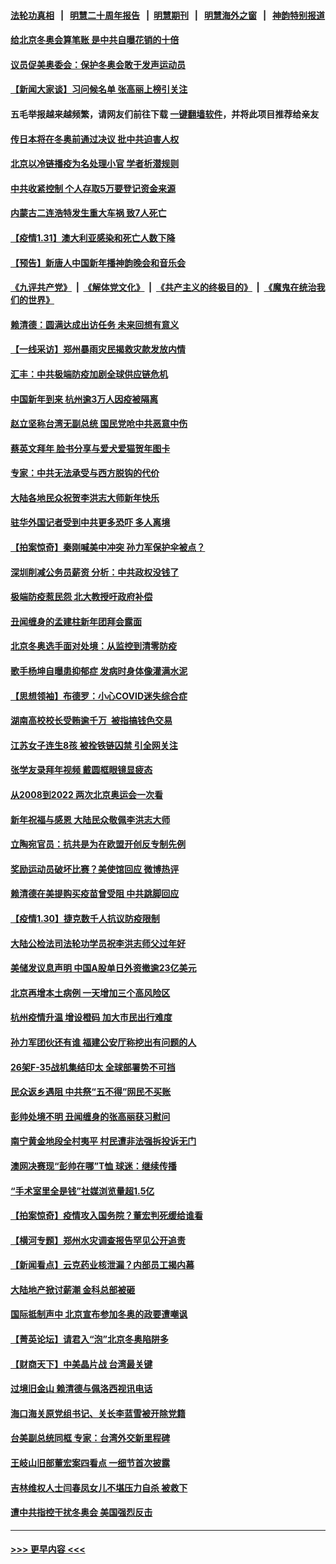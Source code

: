 #### [法轮功真相](https://github.com/gfw-breaker/truth/blob/master/README.md?t=0) &nbsp;&nbsp;|&nbsp;&nbsp; [明慧二十周年报告](https://github.com/gfw-breaker/mh-reports/blob/master/README.md?t=0) &nbsp;&nbsp;|&nbsp;&nbsp;[明慧期刊](https://github.com/gfw-breaker/mh-qikan) &nbsp;&nbsp;|&nbsp;&nbsp; [明慧海外之窗](https://github.com/gfw-breaker/mh-news/blob/master/README.md?t=0) &nbsp;&nbsp;|&nbsp;&nbsp; [神韵特别报道](https://github.com/gfw-breaker/mh-news/blob/master/shenyun.md?t=0)
#### [给北京冬奥会算笔账 是中共自曝花销的十倍](../pages/nsc413/n13545052.md?t=02010150) 
#### [议员促美奥委会：保护冬奥会敢于发声运动员](../pages/nsc413/n13544912.md?t=02010150) 
#### [【新闻大家谈】习问候名单 张高丽上榜引关注](../pages/nsc413/n13544840.md?t=02010150) 
#### 五毛举报越来越频繁，请网友们前往下载 [一键翻墙软件](https://github.com/gfw-breaker/ssr-accounts)，并将此项目推荐给亲友
#### [传日本将在冬奥前通过决议 批中共迫害人权](../pages/nsc413/n13544749.md?t=02010150) 
#### [北京以冷链播疫为名处理小官 学者析潜规则](../pages/nsc413/n13544717.md?t=02010150) 
#### [中共收紧控制 个人存取5万要登记资金来源](../pages/nsc413/n13544641.md?t=02010150) 
#### [内蒙古二连浩特发生重大车祸 致7人死亡](../pages/nsc413/n13544750.md?t=02010150) 
#### [【疫情1.31】澳大利亚感染和死亡人数下降](../pages/nsc413/n13544673.md?t=02010150) 
#### [【预告】新唐人中国新年播神韵晚会和音乐会](../pages/nsc413/n13531336.md?t=02010150) 
#### [《九评共产党》](https://github.com/begood0513/9ping.md/blob/master/README.md) &nbsp;|&nbsp; [《解体党文化》](../../../../jtdwh.md/blob/master/README.md)  &nbsp;|&nbsp; [《共产主义的终极目的》](../../../../gczydzjmd.md/blob/master/README.md) &nbsp;|&nbsp; [《魔鬼在统治我们的世界》](../../../../mgztzwmdsj.md/blob/master/README.md) 
#### [赖清德：圆满达成出访任务 未来回想有意义](../pages/nsc413/n13544482.md?t=02010150) 
#### [【一线采访】郑州暴雨灾民揭救灾款发放内情](../pages/nsc413/n13544369.md?t=02010150) 
#### [汇丰：中共极端防疫加剧全球供应链危机](../pages/nsc413/n13544533.md?t=02010150) 
#### [中国新年到来 杭州逾3万人因疫被隔离](../pages/nsc413/n13543661.md?t=02010150) 
#### [赵立坚称台湾无副总统 国民党呛中共恶意中伤](../pages/nsc413/n13543803.md?t=02010150) 
#### [蔡英文拜年 脸书分享与爱犬爱猫贺年图卡](../pages/nsc413/n13544231.md?t=02010150) 
#### [专家：中共无法承受与西方脱钩的代价](../pages/nsc413/n13543965.md?t=02010150) 
#### [大陆各地民众祝贺李洪志大师新年快乐](../pages/nsc413/n13543740.md?t=02010150) 
#### [驻华外国记者受到中共更多恐吓 多人离境](../pages/nsc413/n13543660.md?t=02010150) 
#### [【拍案惊奇】秦刚喊美中冲突 孙力军保护伞被点？](../pages/nsc413/n13543689.md?t=02010150) 
#### [深圳削减公务员薪资 分析：中共政权没钱了](../pages/nsc413/n13543554.md?t=02010150) 
#### [极端防疫惹民怨 北大教授吁政府补偿](../pages/nsc413/n13543630.md?t=02010150) 
#### [丑闻缠身的孟建柱新年团拜会露面](../pages/nsc413/n13543465.md?t=02010150) 
#### [北京冬奥选手面对处境：从监控到清零防疫](../pages/nsc413/n13543329.md?t=02010150) 
#### [歌手杨坤自曝患抑郁症 发病时身体像灌满水泥](../pages/nsc413/n13543325.md?t=02010150) 
#### [【思想领袖】布德罗：小心COVID迷失综合症](../pages/nsc413/n13513654.md?t=02010150) 
#### [湖南高校校长受贿逾千万 被指搞钱色交易](../pages/nsc413/n13543318.md?t=02010150) 
#### [江苏女子连生8孩 被拴铁链囚禁 引全网关注](../pages/nsc413/n13543150.md?t=02010150) 
#### [张学友录拜年视频 戴圆框眼镜显疲态](../pages/nsc413/n13543109.md?t=02010150) 
#### [从2008到2022 两次北京奥运会一次看](../pages/nsc413/n13542971.md?t=02010150) 
#### [新年祝福与感恩 大陆民众敬佩李洪志大师](../pages/nsc413/n13542918.md?t=02010150) 
#### [立陶宛官员：抗共是为在欧盟开创反专制先例](../pages/nsc413/n13542940.md?t=02010150) 
#### [奖励运动员破坏比赛？美使馆回应 微博热评](../pages/nsc413/n13541907.md?t=02010150) 
#### [赖清德在美提购买疫苗曾受阻 中共跳脚回应](../pages/nsc413/n13541783.md?t=02010150) 
#### [【疫情1.30】捷克数千人抗议防疫限制](../pages/nsc413/n13541382.md?t=02010150) 
#### [大陆公检法司法轮功学员祝李洪志师父过年好](../pages/nsc413/n13541657.md?t=02010150) 
#### [美储发议息声明 中国A股单日外资撤逾23亿美元](../pages/nsc413/n13541571.md?t=02010150) 
#### [北京再增本土病例 一天增加三个高风险区](../pages/nsc413/n13541433.md?t=02010150) 
#### [杭州疫情升温 增设橙码 加大市民出行难度](../pages/nsc413/n13541307.md?t=02010150) 
#### [孙力军团伙还有谁 福建公安厅称挖出有问题的人](../pages/nsc413/n13541069.md?t=02010150) 
#### [26架F-35战机集结印太 全球部署势不可挡](../pages/nsc413/n13532368.md?t=02010150) 
#### [民众返乡遇阻 中共祭“五不得”网民不买账](../pages/nsc413/n13541063.md?t=02010150) 
#### [彭帅处境不明 丑闻缠身的张高丽获习慰问](../pages/nsc413/n13540725.md?t=02010150) 
#### [南宁黄金地段全村夷平 村民遭非法强拆投诉无门](../pages/nsc413/n13540571.md?t=02010150) 
#### [澳网决赛现“彭帅在哪”T恤 球迷：继续传播](../pages/nsc413/n13540091.md?t=02010150) 
#### [“手术室里全是钱”社媒浏览量超1.5亿](../pages/nsc413/n13540800.md?t=02010150) 
#### [【拍案惊奇】疫情攻入国务院？董宏判死缓给谁看](../pages/nsc413/n13539237.md?t=02010150) 
#### [【横河专题】郑州水灾调查报告罕见公开追责](../pages/nsc413/n13540516.md?t=02010150) 
#### [【新闻看点】云克药业核泄漏？内部员工揭内幕](../pages/nsc413/n13540508.md?t=02010150) 
#### [大陆地产掀讨薪潮 金科总部被砸](../pages/nsc413/n13540498.md?t=02010150) 
#### [国际抵制声中 北京宣布参加冬奥的政要遭嘲讽](../pages/nsc413/n13538771.md?t=02010150) 
#### [【菁英论坛】请君入“泡”北京冬奥陷阱多](../pages/nsc413/n13540496.md?t=02010150) 
#### [【财商天下】中美晶片战 台湾最关键](../pages/nsc413/n13540307.md?t=02010150) 
#### [过境旧金山 赖清德与佩洛西视讯电话](../pages/nsc413/n13540101.md?t=02010150) 
#### [海口海关原党组书记、关长李蓝雪被开除党籍](../pages/nsc413/n13539739.md?t=02010150) 
#### [台美副总统同框 专家：台湾外交新里程碑](../pages/nsc413/n13539021.md?t=02010150) 
#### [王岐山旧部董宏案四看点 一细节首次披露](../pages/nsc413/n13539381.md?t=02010150) 
#### [吉林维权人士闫春凤女儿不堪压力自杀 被救下](../pages/nsc413/n13539246.md?t=02010150) 
#### [遭中共指控干扰冬奥会 美国强烈反击](../pages/nsc413/n13539372.md?t=02010150) 

----
#### [ >>> 更早内容 <<< ](../indexes/nsc413-earlier.md)
